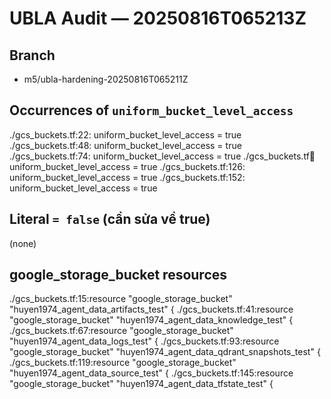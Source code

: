 # UBLA Audit — 20250816T065213Z

## Branch
- m5/ubla-hardening-20250816T065211Z

## Occurrences of `uniform_bucket_level_access`
./gcs_buckets.tf:22:  uniform_bucket_level_access = true
./gcs_buckets.tf:48:  uniform_bucket_level_access = true
./gcs_buckets.tf:74:  uniform_bucket_level_access = true
./gcs_buckets.tf:100:  uniform_bucket_level_access = true
./gcs_buckets.tf:126:  uniform_bucket_level_access = true
./gcs_buckets.tf:152:  uniform_bucket_level_access = true

## Literal `= false` (cần sửa về true)
(none)

## google_storage_bucket resources
./gcs_buckets.tf:15:resource "google_storage_bucket" "huyen1974_agent_data_artifacts_test" {
./gcs_buckets.tf:41:resource "google_storage_bucket" "huyen1974_agent_data_knowledge_test" {
./gcs_buckets.tf:67:resource "google_storage_bucket" "huyen1974_agent_data_logs_test" {
./gcs_buckets.tf:93:resource "google_storage_bucket" "huyen1974_agent_data_qdrant_snapshots_test" {
./gcs_buckets.tf:119:resource "google_storage_bucket" "huyen1974_agent_data_source_test" {
./gcs_buckets.tf:145:resource "google_storage_bucket" "huyen1974_agent_data_tfstate_test" {
